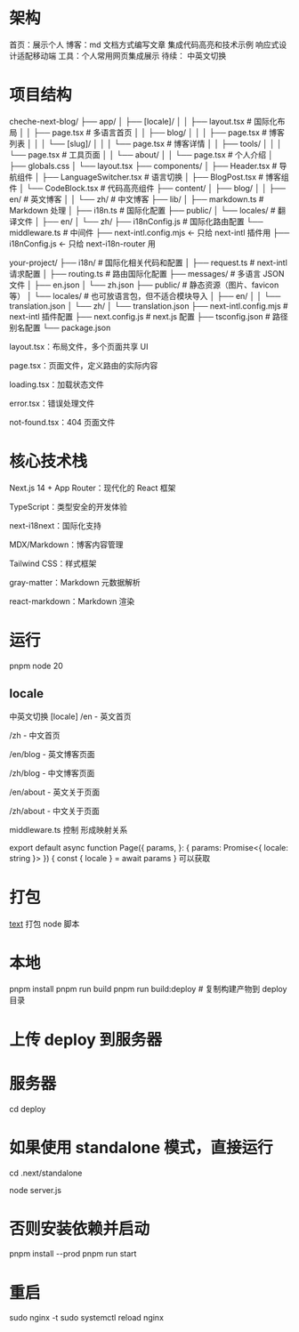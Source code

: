 # 架构

首页：展示个人
博客：md 文档方式编写文章 集成代码高亮和技术示例 响应式设计适配移动端
工具：个人常用网页集成展示
待续：
中英文切换

# 项目结构

cheche-next-blog/
├── app/
│ ├── [locale]/
│ │ ├── layout.tsx # 国际化布局
│ │ ├── page.tsx # 多语言首页
│ │ ├── blog/
│ │ │ ├── page.tsx # 博客列表
│ │ │ └── [slug]/
│ │ │ └── page.tsx # 博客详情
│ │ ├── tools/
│ │ │ └── page.tsx # 工具页面
│ │ └── about/
│ │ └── page.tsx # 个人介绍
│ ├── globals.css
│ └── layout.tsx
├── components/
│ ├── Header.tsx # 导航组件
│ ├── LanguageSwitcher.tsx # 语言切换
│ ├── BlogPost.tsx # 博客组件
│ └── CodeBlock.tsx # 代码高亮组件
├── content/
│ ├── blog/
│ │ ├── en/ # 英文博客
│ │ └── zh/ # 中文博客
├── lib/
│ ├── markdown.ts # Markdown 处理
│ ├── i18n.ts # 国际化配置
├── public/
│ └── locales/ # 翻译文件
│ ├── en/
│ └── zh/
├── i18nConfig.js # 国际化路由配置
└── middleware.ts # 中间件
├── next-intl.config.mjs      ← 只给 next-intl 插件用
├── i18nConfig.js             ← 只给 next-i18n-router 用


your-project/
├── i18n/                      # 国际化相关代码和配置
│   ├── request.ts             # next-intl 请求配置
│   ├── routing.ts             # 路由国际化配置
├── messages/                  # 多语言 JSON 文件
│   ├── en.json
│   └── zh.json
├── public/                    # 静态资源（图片、favicon 等）
│   └── locales/               # 也可放语言包，但不适合模块导入
│       ├── en/
│       │   └── translation.json
│       └── zh/
│           └── translation.json
├── next-intl.config.mjs       # next-intl 插件配置
├── next.config.js             # next.js 配置
├── tsconfig.json              # 路径别名配置
└── package.json


layout.tsx：布局文件，多个页面共享 UI

page.tsx：页面文件，定义路由的实际内容

loading.tsx：加载状态文件

error.tsx：错误处理文件

not-found.tsx：404 页面文件

# 核心技术栈

Next.js 14 + App Router：现代化的 React 框架

TypeScript：类型安全的开发体验

next-i18next：国际化支持

MDX/Markdown：博客内容管理

Tailwind CSS：样式框架

gray-matter：Markdown 元数据解析

react-markdown：Markdown 渲染

# 运行

pnpm
node 20

## locale

中英文切换
[locale]
/en - 英文首页

/zh - 中文首页

/en/blog - 英文博客页面

/zh/blog - 中文博客页面

/en/about - 英文关于页面

/zh/about - 中文关于页面

middleware.ts 控制 形成映射关系

export default async function Page({
params,
}: {
params: Promise<{ locale: string }>
}) {
const { locale } = await params
} 可以获取

# 打包

[text](scripts/build-deploy.js) 打包 node 脚本

# 本地

pnpm install
pnpm run build
pnpm run build:deploy # 复制构建产物到 deploy 目录

# 上传 deploy 到服务器

# 服务器

cd deploy

# 如果使用 standalone 模式，直接运行

cd .next/standalone

node server.js

# 否则安装依赖并启动

pnpm install --prod
pnpm run start

# 重启

sudo nginx -t
sudo systemctl reload nginx

